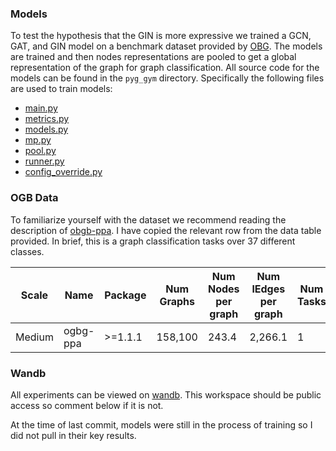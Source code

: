 ### Models
To test the hypothesis that the GIN is more expressive we trained a GCN, GAT, and GIN model on a benchmark dataset provided by [OBG](https://ogb.stanford.edu/). The models are trained and then nodes representations are pooled to get a global representation of the graph for graph classification. All source code for the models can be found in the `pyg_gym` directory. Specifically the following files are used to train models:
- [main.py](https://github.com/Mjvolk3/MATH-490-Project/blob/main/pyg_gym/main.py)
- [metrics.py](https://github.com/Mjvolk3/MATH-490-Project/blob/main/pyg_gym/metrics.py)
- [models.py](https://github.com/Mjvolk3/MATH-490-Project/blob/main/pyg_gym/models.py)
- [mp.py](https://github.com/Mjvolk3/MATH-490-Project/blob/main/pyg_gym/mp.py)
- [pool.py](https://github.com/Mjvolk3/MATH-490-Project/blob/main/pyg_gym/pool.py)
- [runner.py](https://github.com/Mjvolk3/MATH-490-Project/blob/main/pyg_gym/runner.py)
- [config_override.py](https://github.com/Mjvolk3/MATH-490-Project/blob/main/pyg_gym/config_override.py)

### OGB Data
To familiarize yourself with the dataset we recommend reading the description of [obgb-ppa](https://ogb.stanford.edu/docs/graphprop/#ogbg-ppa). I have copied the relevant row from the data table provided. In brief, this is a graph classification tasks over 37 different classes.

| Scale  | Name     | Package | Num Graphs | Num Nodes per graph | Num lEdges per graph | Num Tasks | Split Type | Task Type                  | Metric   |
|--------|----------|---------|------------|---------------------|----------------------|-----------|------------|----------------------------|----------|
| Medium | ogbg-ppa | >=1.1.1 | 158,100    | 243.4               | 2,266.1              | 1         | Species    | Multi-class classification | Accuracy |

### Wandb

All experiments can be viewed on [wandb](https://wandb.ai/mjvolk3/MATH-490-Project?workspace=user-mjvolk3). This workspace should be public access so comment below if it is not.

<!-- TODO update. -->
At the time of last commit, models were still in the process of training so I did not pull in their key results.